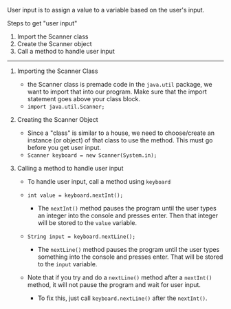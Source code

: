 
User input is to assign a value to a variable based on the user's input.

Steps to get "user input"

1. Import the Scanner class
2. Create the Scanner object
3. Call a method to handle user input

---
1. Importing the Scanner Class

	- the Scanner class is premade code in the `java.util` package, we want to import that into our program. Make sure that the import statement goes above your class block.
	- `import java.util.Scanner;`

2. Creating the Scanner Object

	- Since a "class" is similar to a house, we need to choose/create an instance (or object) of that class to use the method. This must go before you get user input.
	- `Scanner keyboard = new Scanner(System.in);`

3. Calling a method to handle user input

	- To handle user input, call a method using `keyboard`

	- `int value = keyboard.nextInt();`
		- The `nextInt()` method pauses the program until the user types an integer into the console and presses enter. Then that integer will be stored to the `value` variable.
		

	- `String input = keyboard.nextLine();`
		- The `nextLine()` method pauses the program until the user types something into the console and presses enter. That will be stored to the `input` variable.

	- Note that if you try and do a `nextLine()` method after a `nextInt()` method, it will not pause the program and wait for user input. 
		- To fix this, just call `keyboard.nextLine()` after the `nextInt()`. 